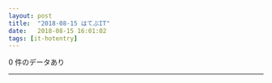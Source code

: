 ```yaml
---
layout: post
title:  "2018-08-15 はてぶIT"
date:   2018-08-15 16:01:02
tags: [it-hotentry]
---
```

0 件のデータあり

<hr>

